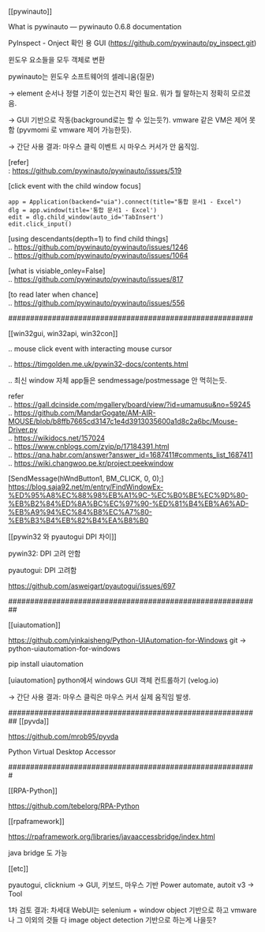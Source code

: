 [[pywinauto]]

What is pywinauto — pywinauto 0.6.8 documentation

PyInspect - Onject  확인 용 GUI (https://github.com/pywinauto/py_inspect.git)

윈도우 요소들을 모두 객체로 변환

pywinauto는 윈도우 소프트웨어의 셀레니움(질문)

  

→ element 순서나 정렬 기준이 있는건지 확인 필요. 뭐가 뭘 말하는지 정확히 모르겠음.

→ GUI 기반으로 작동(background로는 할 수 있는듯?). vmware 같은 VM은 제어 못함 (pyvmomi 로 vmware 제어 가능한듯). 

→ 간단 사용 결과: 마우스 클릭 이벤트 시 마우스 커서가 안 움직임.
  
  

[refer]   
: https://github.com/pywinauto/pywinauto/issues/519

[click event with the child window focus]  
```
app = Application(backend="uia").connect(title="통합 문서1 - Excel")
dlg = app.window(title='통합 문서1 - Excel')
edit = dlg.child_window(auto_id='TabInsert')
edit.click_input()
```

[using descendants(depth=1) to find child things]  
.. https://github.com/pywinauto/pywinauto/issues/1246  
.. https://github.com/pywinauto/pywinauto/issues/1064  

[what is visiable_onley=False]  
.. https://github.com/pywinauto/pywinauto/issues/817  


[to read later when chance]  
.. https://github.com/pywinauto/pywinauto/issues/556  
  
########################################################

[[win32gui, win32api, win32con]]  

.. mouse click event with interacting mouse cursor  

.. https://timgolden.me.uk/pywin32-docs/contents.html  

.. 최신 window 자체 app들은 sendmessage/postmessage 안 먹히는듯.  
  
refer  
.. https://gall.dcinside.com/mgallery/board/view/?id=umamusu&no=59245  
.. https://github.com/MandarGogate/AM-AIR-MOUSE/blob/b8ffb7665cd3147c1e4d3913035600a1d8c2a6bc/Mouse-Driver.py  
.. https://wikidocs.net/157024  
.. https://www.cnblogs.com/zyip/p/17184391.html  
.. https://qna.habr.com/answer?answer_id=1687411#comments_list_1687411  
.. https://wiki.changwoo.pe.kr/project:peekwindow  
  

[SendMessage(hWndButton1, BM_CLICK, 0, 0);]  
https://blog.saja92.net/m/entry/FindWindowEx-%ED%95%A8%EC%88%98%EB%A1%9C-%EC%B0%BE%EC%9D%80-%EB%B2%84%ED%8A%BC%EC%97%90-%ED%81%B4%EB%A6%AD-%EB%A9%94%EC%84%B8%EC%A7%80-%EB%B3%B4%EB%82%B4%EA%B8%B0

[[pywin32 와 pyautogui DPI 차이]]  

pywin32: DPI 고려 안함

pyautogui: DPI 고려함

https://github.com/asweigart/pyautogui/issues/697

##########################################################

[[uiautomation]]

https://github.com/yinkaisheng/Python-UIAutomation-for-Windows
git → python-uiautomation-for-windows

pip install uiautomation

[uiautomation] python에서 windows GUI 객체 컨트롤하기 (velog.io)

→ 간단 사용 결과: 마우스 클릭은 마우스 커서 실제 움직임 발생. 

##########################################################
[[pyvda]]

https://github.com/mrob95/pyvda

Python Virtual Desktop Accessor

#########################################################

[[RPA-Python]]

https://github.com/tebelorg/RPA-Python
  


[[rpaframework]]

https://rpaframework.org/libraries/javaaccessbridge/index.html

java bridge 도 가능

  

[[etc]]

pyautogui, clicknium -> GUI, 키보드, 마우스 기반
Power automate, autoit v3 -> Tool

1차 검토 결과: 
차세대 WebUI는 selenium + window object 기반으로 하고 vmware 나 그 이외의 것들 다 image object detection 기반으로 하는게 나을듯?
